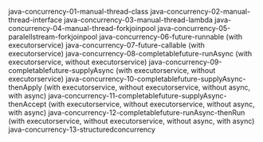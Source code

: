 java-concurrency-01-manual-thread-class
java-concurrency-02-manual-thread-interface
java-concurrency-03-manual-thread-lambda
java-concurrency-04-manual-thread-forkjoinpool
java-concurrency-05-paralellstream-forkjoinpool
java-concurrency-06-future-runnable (with executorservice)
java-concurrency-07-future-callable (with executorservice)
java-concurrency-08-completablefuture-runAsync (with executorservice, without executorservice)
java-concurrency-09-completablefuture-supplyAsync (with executorservice, without executorservice)
java-concurrency-10-completablefuture-supplyAsync-thenApply (with executorservice, without executorservice, without async, with async)
java-concurrency-11-completablefuture-supplyAsync-thenAccept (with executorservice, without executorservice, without async, with async)
java-concurrency-12-completablefuture-runAsync-thenRun (with executorservice, without executorservice, without async, with async)
java-concurrency-13-structuredconcurrency